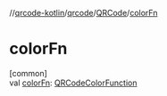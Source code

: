 //[qrcode-kotlin](../../../index.md)/[qrcode](../index.md)/[QRCode](index.md)/[colorFn](color-fn.md)

# colorFn

[common]\
val [colorFn](color-fn.md): [QRCodeColorFunction](../../qrcode.color/-q-r-code-color-function/index.md)
